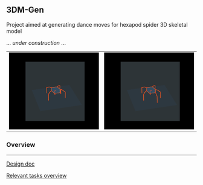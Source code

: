 ## 3DM-Gen

Project aimed at generating dance moves for hexapod spider 3D skeletal model

... *under construction* ...

|                                                                        |                                                                        |
|:----------------------------------------------------------------------:|:----------------------------------------------------------------------:|
| <img width="400" alt="sequence example 1" src="./figures/seq_ex1.gif"> | <img width="400" alt="sequence example 2" src="./figures/seq_ex2.gif"> |


### Overview

---

[Design doc](https://github.com/Nickel-nc/3DM-Gen/blob/main/docs/designdoc.md)

[Relevant tasks overview](https://github.com/Nickel-nc/3DM-Gen/blob/main/references/tasks_research.md)


